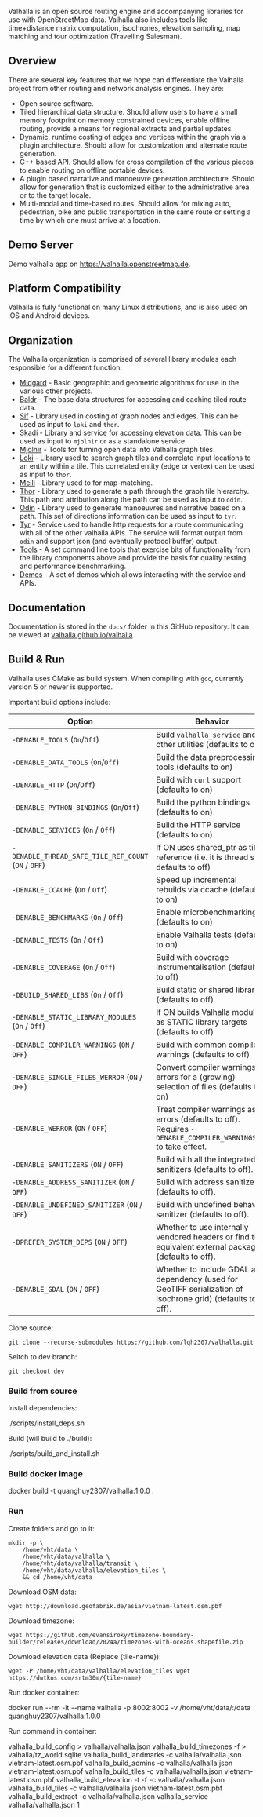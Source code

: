 Valhalla is an open source routing engine and accompanying libraries for use with OpenStreetMap data. Valhalla also includes tools like time+distance matrix computation, isochrones, elevation sampling, map matching and tour optimization (Travelling Salesman).

## Overview

There are several key features that we hope can differentiate the Valhalla project from other routing and network analysis engines. They are:

- Open source software.
- Tiled hierarchical data structure. Should allow users to have a small memory footprint on memory constrained devices, enable offline routing, provide a means for regional extracts and partial updates.
- Dynamic, runtime costing of edges and vertices within the graph via a plugin architecture. Should allow for customization and alternate route generation.
- C++ based API. Should allow for cross compilation of the various pieces to enable routing on offline portable devices.
- A plugin based narrative and manoeuvre generation architecture. Should allow for generation that is customized either to the administrative area or to the target locale.
- Multi-modal and time-based routes. Should allow for mixing auto, pedestrian, bike and public transportation in the same route or setting a time by which one must arrive at a location.

## Demo Server

Demo valhalla app on https://valhalla.openstreetmap.de.

## Platform Compatibility

Valhalla is fully functional on many Linux distributions, and is also used on iOS and Android devices.

## Organization

The Valhalla organization is comprised of several library modules each responsible for a different function:

- [Midgard](https://github.com/valhalla/valhalla/tree/master/valhalla/midgard) - Basic geographic and geometric algorithms for use in the various other projects.
- [Baldr](https://github.com/valhalla/valhalla/tree/master/valhalla/baldr) - The base data structures for accessing and caching tiled route data.
- [Sif](https://github.com/valhalla/valhalla/tree/master/valhalla/sif) - Library used in costing of graph nodes and edges. This can be used as input to `loki` and `thor`.
- [Skadi](https://github.com/valhalla/valhalla/tree/master/valhalla/skadi) - Library and service for accessing elevation data. This can be used as input to `mjolnir` or as a standalone service.
- [Mjolnir](https://github.com/valhalla/valhalla/tree/master/valhalla/mjolnir) - Tools for turning open data into Valhalla graph tiles.
- [Loki](https://github.com/valhalla/valhalla/tree/master/valhalla/loki) - Library used to search graph tiles and correlate input locations to an entity within a tile. This correlated entity (edge or vertex) can be used as input to `thor`.
- [Meili](https://github.com/valhalla/valhalla/tree/master/valhalla/meili) - Library used to for map-matching.
- [Thor](https://github.com/valhalla/valhalla/tree/master/valhalla/thor) - Library used to generate a path through the graph tile hierarchy.  This path and attribution along the path can be used as input to `odin`.
- [Odin](https://github.com/valhalla/valhalla/tree/master/valhalla/odin) - Library used to generate manoeuvres and narrative based on a path. This set of directions information can be used as input to `tyr`.
- [Tyr](https://github.com/valhalla/valhalla/tree/master/valhalla/tyr) - Service used to handle http requests for a route communicating with all of the other valhalla APIs. The service will format output from `odin` and support json (and eventually protocol buffer) output.
- [Tools](https://github.com/valhalla/valhalla/tree/master/src) - A set command line tools that exercise bits of functionality from the library components above and provide the basis for quality testing and performance benchmarking.
- [Demos](https://github.com/valhalla/demos) - A set of demos which allows interacting with the service and APIs.

## Documentation

Documentation is stored in the `docs/` folder in this GitHub repository. It can be viewed at [valhalla.github.io/valhalla](https://valhalla.github.io/valhalla).

## Build & Run

Valhalla uses CMake as build system. When compiling with `gcc`, currently version 5 or newer is supported.

Important build options include:

| Option | Behavior |
|--------|----------|
| `-DENABLE_TOOLS` (`On`/`Off`) | Build `valhalla_service` and other utilities (defaults to on)|
| `-DENABLE_DATA_TOOLS` (`On`/`Off`) | Build the data preprocessing tools (defaults to on)|
| `-DENABLE_HTTP` (`On`/`Off`) | Build with `curl` support (defaults to on)|
| `-DENABLE_PYTHON_BINDINGS` (`On`/`Off`) | Build the python bindings (defaults to on)|
| `-DENABLE_SERVICES` (`On` / `Off`) | Build the HTTP service (defaults to on)|
| `-DENABLE_THREAD_SAFE_TILE_REF_COUNT` (`ON` / `OFF`) | If ON uses shared_ptr as tile reference (i.e. it is thread safe, defaults to off)|
| `-DENABLE_CCACHE` (`On` / `Off`) | Speed up incremental rebuilds via ccache (defaults to on)|
| `-DENABLE_BENCHMARKS` (`On` / `Off`) | Enable microbenchmarking (defaults to on)|
| `-DENABLE_TESTS` (`On` / `Off`) | Enable Valhalla tests (defaults to on)|
| `-DENABLE_COVERAGE` (`On` / `Off`) | Build with coverage instrumentalisation (defaults to off)|
| `-DBUILD_SHARED_LIBS` (`On` / `Off`) | Build static or shared libraries (defaults to off)|
| `-DENABLE_STATIC_LIBRARY_MODULES` (`On` / `Off`) | If ON builds Valhalla modules as STATIC library targets (defaults to off)|
| `-DENABLE_COMPILER_WARNINGS` (`ON` / `OFF`) | Build with common compiler warnings (defaults to off)|
| `-DENABLE_SINGLE_FILES_WERROR` (`ON` / `OFF`) | Convert compiler warnings to errors for a (growing) selection of files (defaults to on)|
| `-DENABLE_WERROR` (`ON` / `OFF`) | Treat compiler warnings as errors (defaults to off). Requires `-DENABLE_COMPILER_WARNINGS=ON` to take effect.|
| `-DENABLE_SANITIZERS` (`ON` / `OFF`) | Build with all the integrated sanitizers (defaults to off).|
| `-DENABLE_ADDRESS_SANITIZER` (`ON` / `OFF`) | Build with address sanitizer (defaults to off).|
| `-DENABLE_UNDEFINED_SANITIZER` (`ON` / `OFF`) | Build with undefined behavior sanitizer (defaults to off).|
| `-DPREFER_SYSTEM_DEPS` (`ON` / `OFF`) | Whether to use internally vendored headers or find the equivalent external package (defaults to off).|
| `-DENABLE_GDAL` (`ON` / `OFF`) | Whether to include GDAL as a dependency (used for GeoTIFF serialization of isochrone grid) (defaults to off).|

Clone source:

	git clone --recurse-submodules https://github.com/lqh2307/valhalla.git

Seitch to dev branch:

	git checkout dev

### Build from source

Install dependencies:

  ./scripts/install_deps.sh

Build (will build to ./build):

  ./scripts/build_and_install.sh

### Build docker image

  docker build -t quanghuy2307/valhalla:1.0.0 .

### Run

Create folders and go to it:

	mkdir -p \
		/home/vht/data \
		/home/vht/data/valhalla \
		/home/vht/data/valhalla/transit \
		/home/vht/data/valhalla/elevation_tiles \
		&& cd /home/vht/data

Download OSM data:

	wget http://download.geofabrik.de/asia/vietnam-latest.osm.pbf

Download timezone:

	wget https://github.com/evansiroky/timezone-boundary-builder/releases/download/2024a/timezones-with-oceans.shapefile.zip

Download elevation data (Replace {tile-name}):

	wget -P /home/vht/data/valhalla/elevation_tiles wget https://dwtkns.com/srtm30m/{tile-name}

Run docker container:

  docker run --rm -it --name valhalla -p 8002:8002 -v /home/vht/data/:/data quanghuy2307/valhalla:1.0.0

Run command in container:

  valhalla_build_config > valhalla/valhalla.json
  valhalla_build_timezones -f > valhalla/tz_world.sqlite
  valhalla_build_landmarks -c valhalla/valhalla.json vietnam-latest.osm.pbf
  valhalla_build_admins -c valhalla/valhalla.json vietnam-latest.osm.pbf
  valhalla_build_tiles -c valhalla/valhalla.json vietnam-latest.osm.pbf
  valhalla_build_elevation -t -f -c valhalla/valhalla.json
  valhalla_build_tiles -c valhalla/valhalla.json vietnam-latest.osm.pbf
  valhalla_build_extract -c valhalla/valhalla.json
  valhalla_service valhalla/valhalla.json 1
